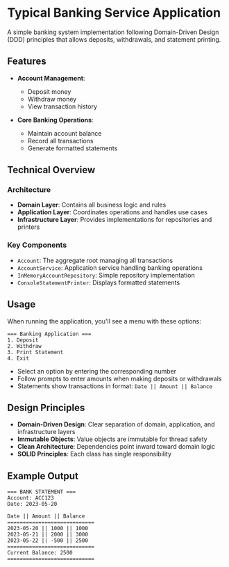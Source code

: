 # Typical Banking Service Application

A simple banking system implementation following Domain-Driven Design (DDD) principles that allows deposits, withdrawals, and statement printing.

## Features

- **Account Management**:
  - Deposit money
  - Withdraw money
  - View transaction history

- **Core Banking Operations**:
  - Maintain account balance
  - Record all transactions
  - Generate formatted statements

## Technical Overview

### Architecture
- **Domain Layer**: Contains all business logic and rules
- **Application Layer**: Coordinates operations and handles use cases
- **Infrastructure Layer**: Provides implementations for repositories and printers

### Key Components
- `Account`: The aggregate root managing all transactions
- `AccountService`: Application service handling banking operations
- `InMemoryAccountRepository`: Simple repository implementation
- `ConsoleStatementPrinter`: Displays formatted statements

## Usage

When running the application, you'll see a menu with these options:

```
=== Banking Application ===
1. Deposit
2. Withdraw
3. Print Statement
4. Exit
```

- Select an option by entering the corresponding number
- Follow prompts to enter amounts when making deposits or withdrawals
- Statements show transactions in format: `Date || Amount || Balance`

## Design Principles

- **Domain-Driven Design**: Clear separation of domain, application, and infrastructure layers
- **Immutable Objects**: Value objects are immutable for thread safety
- **Clean Architecture**: Dependencies point inward toward domain logic
- **SOLID Principles**: Each class has single responsibility

## Example Output

```
=== BANK STATEMENT ===
Account: ACC123
Date: 2023-05-20

Date || Amount || Balance
============================
2023-05-20 || 1000 || 1000
2023-05-21 || 2000 || 3000
2023-05-22 || -500 || 2500
============================
Current Balance: 2500
============================
```
